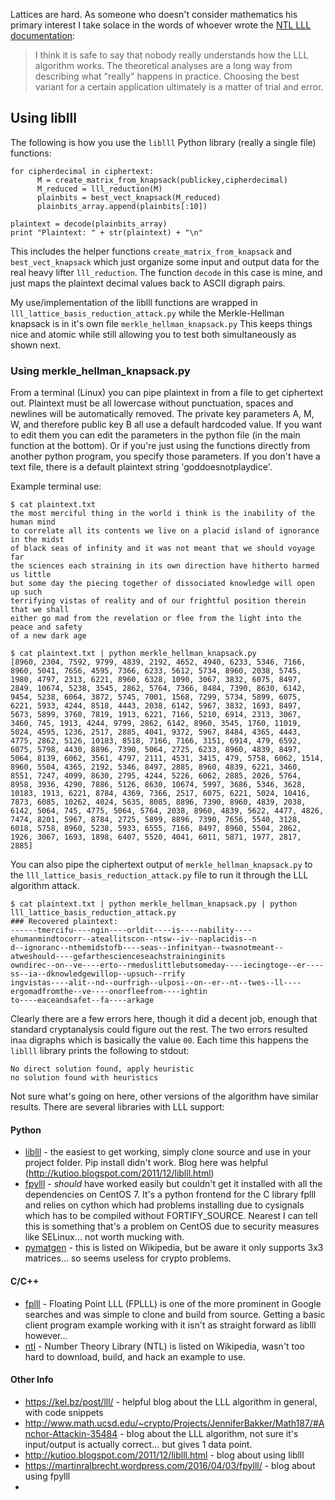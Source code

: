 Lattices are hard. As someone who doesn't consider mathematics his primary interest I take solace in the words of whoever wrote the [NTL LLL documentation](http://shoup.net/ntl/doc/LLL.cpp.html):

>I think it is safe to say that nobody really understands how the LLL algorithm works.  The theoretical analyses are a long way from describing what "really" happens in practice.  Choosing the best variant for a certain application ultimately is a matter of trial and error.

## Using liblll
The following is how you use the `liblll` Python library (really a single file) functions:

    for cipherdecimal in ciphertext:
		  M = create_matrix_from_knapsack(publickey,cipherdecimal)
		  M_reduced = lll_reduction(M)
		  plainbits = best_vect_knapsack(M_reduced)
		  plainbits_array.append(plainbits[:10])

    plaintext = decode(plainbits_array)
    print "Plaintext: " + str(plaintext) + "\n"

This includes the helper functions `create_matrix_from_knapsack` and `best_vect_knapsack` which just organize some input and output data for the real heavy lifter `lll_reduction`. The function `decode` in this case is mine, and just maps the plaintext decimal values back to ASCII digraph pairs.

My use/implementation of the liblll functions are wrapped in `lll_lattice_basis_reduction_attack.py` while the Merkle-Hellman knapsack is in it's own file `merkle_hellman_knapsack.py` This keeps things nice and atomic while still allowing you to test both simultaneously as shown next.


### Using merkle_hellman_knapsack.py
From a terminal (Linux) you can pipe plaintext in from a file to get ciphertext out. Plaintext must be all lowercase without punctuation, spaces and newlines will be automatically removed. The private key parameters A, M, W, and therefore public key B all use a default hardcoded value. If you want to edit them you can edit the parameters in the python file (in the main function at the bottom). Or if you're just using the functions directly from another python program, you specify those parameters. If you don't have a text file, there is a default plaintext string 'goddoesnotplaydice'.

Example terminal use:

	$ cat plaintext.txt
	the most merciful thing in the world i think is the inability of the human mind
	to correlate all its contents we live on a placid island of ignorance in the midst
	of black seas of infinity and it was not meant that we should voyage far
	the sciences each straining in its own direction have hitherto harmed us little
	but some day the piecing together of dissociated knowledge will open up such
	terrifying vistas of reality and of our frightful position therein that we shall
	either go mad from the revelation or flee from the light into the peace and safety
	of a new dark age

	$ cat plaintext.txt | python merkle_hellman_knapsack.py
	[8960, 2304, 7592, 9799, 4839, 2192, 4652, 4940, 6233, 5346, 7166, 8960, 5041, 7656, 4595, 7366, 6233, 5612, 5734, 8960, 2038, 5745, 1980, 4797, 2313, 6221, 8960, 6328, 1090, 3067, 3832, 6075, 8497, 2849, 10674, 5238, 3545, 2862, 5764, 7366, 8484, 7390, 8630, 6142, 9454, 5238, 6064, 3872, 5745, 7001, 1568, 7299, 5734, 5899, 6075, 6221, 5933, 4244, 8518, 4443, 2038, 6142, 5967, 3832, 1693, 8497, 5673, 5899, 3760, 7819, 1913, 6221, 7166, 5210, 6914, 2313, 3067, 3460, 745, 1913, 4244, 9799, 2862, 6142, 8960, 3545, 1760, 11019, 5024, 4595, 1236, 2517, 2885, 4041, 9372, 5967, 8484, 4365, 4443, 4775, 2862, 5126, 10183, 8518, 7166, 7166, 3151, 6914, 479, 6592, 6075, 5798, 4430, 8896, 7390, 5064, 2725, 6233, 8960, 4839, 8497, 5064, 8139, 6062, 3561, 4797, 2111, 4531, 3415, 479, 5758, 6062, 1514, 8960, 5504, 4365, 2192, 5346, 8497, 2885, 8960, 4839, 6221, 3460, 8551, 7247, 4099, 8630, 2795, 4244, 5226, 6062, 2885, 2026, 5764, 8958, 3936, 4290, 7886, 5126, 8630, 10674, 5997, 3686, 5346, 3628, 10183, 1913, 6221, 8784, 4369, 7366, 2517, 6075, 6221, 5024, 10416, 7873, 6085, 10262, 4024, 5635, 8085, 8896, 7390, 8960, 4839, 2038, 6142, 5064, 745, 4775, 5064, 5764, 2038, 8960, 4839, 5622, 4477, 4826, 7474, 8201, 5967, 8784, 2725, 5899, 8896, 7390, 7656, 5540, 3128, 6018, 5758, 8960, 5238, 5933, 6555, 7166, 8497, 8960, 5504, 2862, 1926, 3067, 1693, 1898, 6407, 5520, 4041, 6011, 5871, 1977, 2817, 2885]


You can also pipe the ciphertext output of `merkle_hellman_knapsack.py` to the `lll_lattice_basis_reduction_attack.py` file to run it through the LLL algorithm attack.

	$ cat plaintext.txt | python merkle_hellman_knapsack.py | python lll_lattice_basis_reduction_attack.py
	### Recovered plaintext:
	------tmercifu----ngin----orldit----is----nability----ehumanmindtocorr--ateallitscon--ntsw--iv--naplacidis--n 		
	d--ignoranc--nthemidstofb----seas--infinityan--twasnotmeant--atweshould----gefarthescienceseachstraininginits
	owndirec--on--ve----erto--rmeduslittlebutsomeday----iecingtoge--er----ss--ia--dknowledgewillop--upsuch--rrify
	ingvistas----alit--nd--ourfrigh--ulposi--on--er--nt--twes--ll----ergomadfromthe--ve----onorfleefrom----ightin
	to----eaceandsafet--fa----arkage

Clearly there are a few errors here, though it did a decent job, enough that standard cryptanalysis could figure out the rest. The two errors resulted in`aa` digraphs which is basically the value `00`. Each time this happens the `liblll` library prints the following to stdout:

    No direct solution found, apply heuristic
    no solution found with heuristics

Not sure what's going on here, other versions of the algorithm have similar results. There are several libraries with LLL support:

#### Python
* [liblll](https://github.com/kutio/liblll) - the easiest to get working, simply clone source and use in your project folder. Pip install didn't work. Blog here was helpful (http://kutioo.blogspot.com/2011/12/liblll.html)
* [fpylll](https://github.com/fplll/fpylll) - *should* have worked easily but couldn't get it installed with all the dependencies on CentOS 7. It's a python frontend for the C library fplll and relies on cython which had problems installing due to cysignals which has to be compiled without FORTIFY_SOURCE. Nearest I can tell this is something that's a problem on CentOS due to security measures like SELinux... not worth mucking with.
* [pymatgen](http://pymatgen.org/) - this is listed on Wikipedia, but be aware it only supports 3x3 matrices... so seems useless for crypto problems.

#### C/C++
* [fplll](https://github.com/fplll/fplll) - Floating Point LLL (FPLLL) is one of the more prominent in Google searches and was simple to clone and build from source. Getting a basic client program example working with it isn't as straight forward as liblll however...
* [ntl](http://shoup.net/ntl) - Number Theory Library (NTL) is listed on Wikipedia, wasn't too hard to download, build, and hack an example to use.

#### Other Info
* https://kel.bz/post/lll/ - helpful blog about the LLL algorithm in general, with code snippets
* http://www.math.ucsd.edu/~crypto/Projects/JenniferBakker/Math187/#Anchor-Attackin-35484 - blog about the LLL algorithm, not sure it's input/output is actually correct... but gives 1 data point.
* http://kutioo.blogspot.com/2011/12/liblll.html - blog about using liblll
* https://martinralbrecht.wordpress.com/2016/04/03/fpylll/ - blog about using fpylll
*
